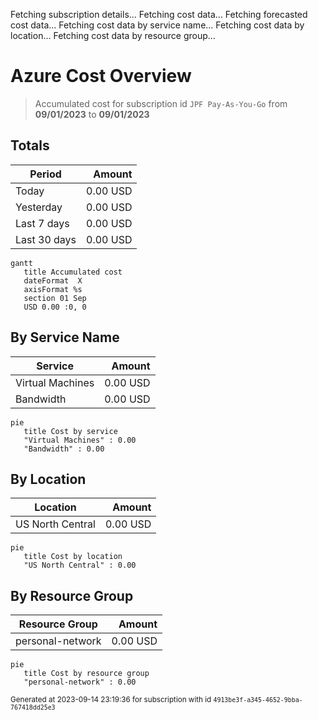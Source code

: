 Fetching subscription details...
Fetching cost data...
Fetching forecasted cost data...
Fetching cost data by service name...
Fetching cost data by location...
Fetching cost data by resource group...
# Azure Cost Overview

> Accumulated cost for subscription id `JPF Pay-As-You-Go` from **09/01/2023** to **09/01/2023**

## Totals

|Period|Amount|
|---|---:|
|Today|0.00 USD|
|Yesterday|0.00 USD|
|Last 7 days|0.00 USD|
|Last 30 days|0.00 USD|

```mermaid
gantt
   title Accumulated cost
   dateFormat  X
   axisFormat %s
   section 01 Sep
   USD 0.00 :0, 0
```

## By Service Name

|Service|Amount|
|---|---:|
|Virtual Machines|0.00 USD|
|Bandwidth|0.00 USD|

```mermaid
pie
   title Cost by service
   "Virtual Machines" : 0.00
   "Bandwidth" : 0.00
```

## By Location

|Location|Amount|
|---|---:|
|US North Central|0.00 USD|

```mermaid
pie
   title Cost by location
   "US North Central" : 0.00
```

## By Resource Group

|Resource Group|Amount|
|---|---:|
|personal-network|0.00 USD|

```mermaid
pie
   title Cost by resource group
   "personal-network" : 0.00
```

<sup>Generated at 2023-09-14 23:19:36 for subscription with id `4913be3f-a345-4652-9bba-767418dd25e3`</sup>
